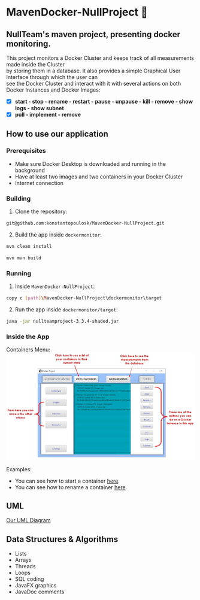 # MavenDocker-NullProject :whale:
## NullTeam's maven project, presenting docker monitoring.
This project monitors a Docker Cluster and keeps track of all measurements made inside the Cluster    
by storing them in a database. It also provides a simple Graphical User Interface through which the user can   
see the Docker Cluster and interact with it with several actions on both Docker Instances and Docker Images:  
- [x] **start - stop - rename - restart - pause - unpause - kill - remove - show logs - show subnet**  
- [x] **pull - implement - remove**
## How to use our application
### Prerequisites
* Make sure Docker Desktop is downloaded and running in the background
* Have at least two images and two containers in your Docker Cluster
* Internet connection
### Building
1. Clone the repository:
```sh
git@github.com:konstantopoulosk/MavenDocker-NullProject.git
```
2. Build the app inside `dockermonitor`:
```sh
mvn clean install
```
```sh
mvn mvn build
```
### Running
1. Inside `MavenDocker-NullProject`:
```sh
copy c [path]\MavenDocker-NullProject\dockermonitor\target
```
2. Run the app inside `dockermonitor/target`:

```sh
java -jar nullteamproject-3.3.4-shaded.jar
```
### Inside the App
Containers Menu:  
![This is a simple manual for the Containers Menu](dockermonitor%2Fsrc%2Fmain%2Fresources%2FManualPhotos%2FMenuManual.jpg)  

Examples:  
* You can see how to start a container [here](dockermonitor/src/main/resources/ManualPhotos/StartManual.jpg).  
* You can see how to rename a container [here](dockermonitor/src/main/resources/ManualPhotos/RenameManual.jpg).
## UML
[Our UML Diagram](dockermonitor/src/main/resources/UML.png)
## Data Structures & Algorithms
- Lists
- Arrays 
- Threads
- Loops
- SQL coding
- JavaFX graphics
- JavaDoc comments

